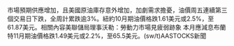 市場預期供應增加，且美國原油庫存意外增加，加劇需求擔憂，油價周五連續第三個交易日下跌，全周計累跌逾3%。紐約10月期油價格跌1.61美元或2.5%，至61.87美元。相關內容美聯儲局理事沃勒：勞動力市場見疲弱跡象 本月應減息布蘭特11月期油價格跌1.49美元或2.2%，至65.5美元。(sw/t)AASTOCKS新聞
